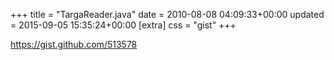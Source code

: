 +++
title = "TargaReader.java"
date = 2010-08-08 04:09:33+00:00
updated = 2015-09-05 15:35:24+00:00
[extra]
css = "gist"
+++

<https://gist.github.com/513578>


